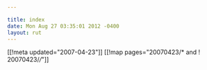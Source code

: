 ```yaml
---

title: index
date: Mon Aug 27 03:35:01 2012 -0400
layout: rut
---
```


[[!meta updated="2007-04-23"]]
[[!map pages="20070423/* and ! 20070423/*/*"]]
